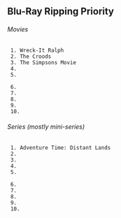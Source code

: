 ## Blu-Ray Ripping Priority

###### Movies

     1. Wreck-It Ralph
     2. The Croods
     3. The Simpsons Movie
     4. 
     5. 

     6. 
     7. 
     8. 
     9. 
     10. 
     

###### Series (mostly mini-series)

     1. Adventure Time: Distant Lands
     2. 
     3. 
     4. 
     5. 
     
     6. 
     7. 
     8. 
     9. 
     10. 

